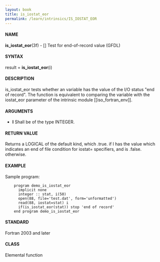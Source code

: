 ```yaml
---
layout: book
title: is_iostat_eor
permalink: /learn/intrinsics/IS_IOSTAT_EOR
---
```

#### NAME

__is\_iostat\_eor__(3f) - \[\] Test for end-of-record value
(GFDL)

#### SYNTAX

result = __is\_iostat\_eor__(i)

#### DESCRIPTION

is\_iostat\_eor tests whether an variable has the value of the I/O
status "end of record". The function is equivalent to comparing the
variable with the iostat\_eor parameter of the intrinsic module
\[\[iso\_fortran\_env\]\].

#### ARGUMENTS

  - __I__
    Shall be of the type INTEGER.

#### RETURN VALUE

Returns a LOGICAL of the default kind, which .true. if I has the value
which indicates an end of file condition for iostat= specifiers, and is
.false. otherwise.

#### EXAMPLE

Sample program:

```
    program demo_is_iostat_eor
      implicit none
      integer :: stat, i(50)
      open(88, file='test.dat', form='unformatted')
      read(88, iostat=stat) i
      if(is_iostat_eor(stat)) stop 'end of record'
    end program demo_is_iostat_eor
```

#### STANDARD

Fortran 2003 and later

#### CLASS

Elemental function
